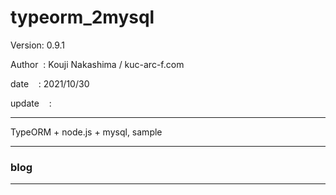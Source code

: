 ﻿# typeorm_2mysql

 Version: 0.9.1

 Author  : Kouji Nakashima / kuc-arc-f.com

 date    : 2021/10/30

 update    :
***

TypeORM + node.js + mysql, sample

***
### blog

***

